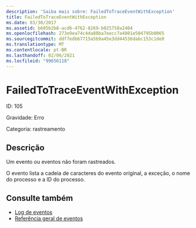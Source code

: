 ```yaml
---
description: 'Saiba mais sobre: FailedToTraceEventWithException'
title: FailedToTraceEventWithException
ms.date: 03/30/2017
ms.assetid: b605b2b8-acd6-4762-8269-b025758a2404
ms.openlocfilehash: 273e9ea74c4da88ba7eecc7a4801e504795b0065
ms.sourcegitcommit: ddf7edb67715a5b9a45e3dd44536dabc153c1de0
ms.translationtype: MT
ms.contentlocale: pt-BR
ms.lasthandoff: 02/06/2021
ms.locfileid: "99656118"
---
```

# <a name="failedtotraceeventwithexception"></a>FailedToTraceEventWithException

ID: 105  
  
 Gravidade: Erro  
  
 Categoria: rastreamento  
  
## <a name="description"></a>Descrição  

 Um evento ou eventos não foram rastreados.  
  
 O evento lista a cadeia de caracteres do evento original, a exceção, o nome do processo e a ID do processo.  
  
## <a name="see-also"></a>Consulte também

- [Log de eventos](index.md)
- [Referência geral de eventos](events-general-reference.md)
